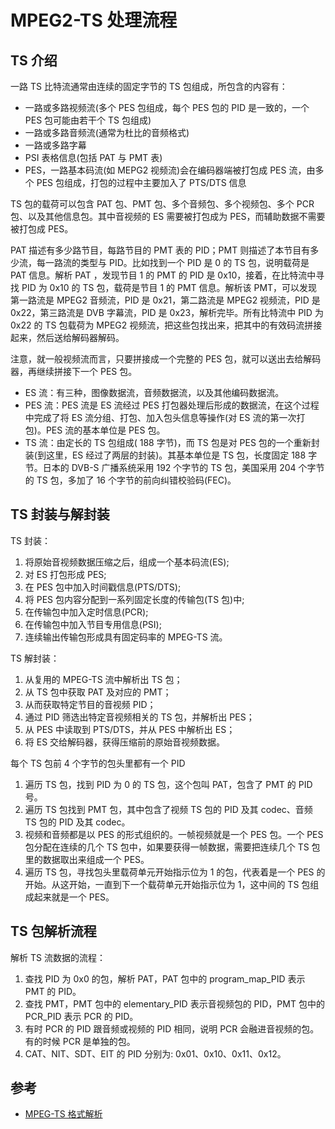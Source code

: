 # MPEG2-TS 处理流程

## TS 介绍

一路 TS 比特流通常由连续的固定字节的 TS 包组成，所包含的内容有：

- 一路或多路视频流(多个 PES 包组成，每个 PES 包的 PID 是一致的，一个 PES 包可能由若干个 TS 包组成)
- 一路或多路音频流(通常为杜比的音频格式)
- 一路或多路字幕
- PSI 表格信息(包括 PAT 与 PMT 表)
- PES，一路基本码流(如 MEPG2 视频流)会在编码器端被打包成 PES 流，由多个 PES 包组成，打包的过程中主要加入了 PTS/DTS 信息

TS 包的载荷可以包含 PAT 包、PMT 包、多个音频包、多个视频包、多个 PCR 包、以及其他信息包。其中音视频的 ES 需要被打包成为 PES，而辅助数据不需要被打包成 PES。

PAT 描述有多少路节目，每路节目的 PMT 表的 PID；PMT 则描述了本节目有多少流，每一路流的类型与 PID。比如找到一个 PID 是 0 的 TS 包，说明载荷是 PAT 信息。解析 PAT ，发现节目 1 的 PMT 的 PID 是 0x10，接着，在比特流中寻找 PID 为 0x10 的 TS 包，载荷是节目 1 的 PMT 信息。解析该 PMT，可以发现第一路流是 MPEG2 音频流，PID 是 0x21，第二路流是 MPEG2 视频流，PID 是 0x22，第三路流是 DVB 字幕流，PID 是 0x23，解析完毕。所有比特流中 PID 为 0x22 的 TS 包载荷为 MPEG2 视频流，把这些包找出来，把其中的有效码流拼接起来，然后送给解码器解码。

注意，就一般视频流而言，只要拼接成一个完整的 PES 包，就可以送出去给解码器，再继续拼接下一个 PES 包。

- ES 流：有三种，图像数据流，音频数据流，以及其他编码数据流。
- PES 流：PES 流是 ES 流经过 PES 打包器处理后形成的数据流，在这个过程中完成了将 ES 流分组、打包、加入包头信息等操作(对 ES 流的第一次打包)。PES 流的基本单位是 PES 包。
- TS 流：由定长的 TS 包组成( 188 字节)，而 TS 包是对 PES 包的一个重新封装(到这里，ES 经过了两层的封装)。其基本单位是 TS 包，长度固定 188 字节。日本的 DVB-S 广播系统采用 192 个字节的 TS 包，美国采用 204 个字节的 TS 包，多加了 16 个字节的前向纠错校验码(FEC)。

## TS 封装与解封装

TS 封装：

1. 将原始音视频数据压缩之后，组成一个基本码流(ES);
2. 对 ES 打包形成 PES;
3. 在 PES 包中加入时间戳信息(PTS/DTS);
4. 将 PES 包内容分配到一系列固定长度的传输包(TS 包)中;
5. 在传输包中加入定时信息(PCR);
6. 在传输包中加入节目专用信息(PSI);
7. 连续输出传输包形成具有固定码率的 MPEG-TS 流。

TS 解封装：

1. 从复用的 MPEG-TS 流中解析出 TS 包；
2. 从 TS 包中获取 PAT 及对应的 PMT；
3. 从而获取特定节目的音视频 PID；
4. 通过 PID 筛选出特定音视频相关的 TS 包，并解析出 PES；
5. 从 PES 中读取到 PTS/DTS，并从 PES 中解析出 ES；
6. 将 ES 交给解码器，获得压缩前的原始音视频数据。

每个 TS 包前 4 个字节的包头里都有一个 PID

1. 遍历 TS 包，找到 PID 为 0 的 TS 包，这个包叫 PAT，包含了 PMT 的 PID 号。
2. 遍历 TS 包找到 PMT 包，其中包含了视频 TS 包的 PID 及其 codec、音频 TS 包的 PID 及其 codec。
3. 视频和音频都是以 PES 的形式组织的。一帧视频就是一个 PES 包。一个 PES 包分配在连续的几个 TS 包中，如果要获得一帧数据，需要把连续几个 TS 包里的数据取出来组成一个 PES。
4. 遍历 TS 包，寻找包头里载荷单元开始指示位为 1 的包，代表着是一个 PES 的开始。从这开始，一直到下一个载荷单元开始指示位为 1，这中间的 TS 包组成起来就是一个 PES。

## TS 包解析流程

解析 TS 流数据的流程：

1. 查找 PID 为 0x0 的包，解析 PAT，PAT 包中的 program_map_PID 表示 PMT 的 PID。
2. 查找 PMT，PMT 包中的 elementary_PID 表示音视频包的 PID，PMT 包中的 PCR_PID 表示 PCR 的 PID。
3. 有时 PCR 的 PID 跟音频或视频的 PID 相同，说明 PCR 会融进音视频的包。有的时候 PCR 是单独的包。
4. CAT、NIT、SDT、EIT 的 PID 分别为: 0x01、0x10、0x11、0x12。

## 参考

- [MPEG-TS 格式解析](https://blog.csdn.net/Kayson12345/article/details/81266587)
